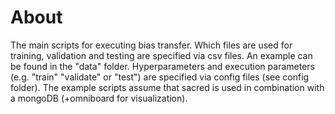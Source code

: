 # About
The main scripts for executing bias transfer.
Which files are used for training, validation and testing are specified via csv files. An example can be found in the "data" folder.
Hyperparameters and execution parameters (e.g. "train" "validate" or "test") are specified via config files (see config folder). 
The example scripts assume that sacred is used in combination with a mongoDB (+omniboard for visualization).
